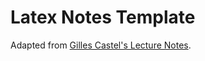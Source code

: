 # Latex Notes Template

Adapted from [Gilles Castel's Lecture Notes](https://github.com/gillescastel/lecture-notes).